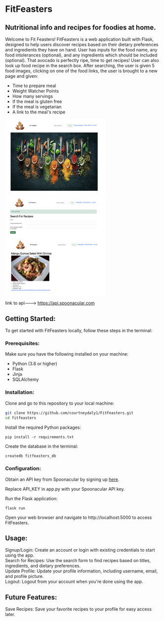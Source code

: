 # FitFeasters
## Nutritional info and recipes for foodies at home.

Welcome to Fit Feasters! FitFeasters is a web application built with Flask, designed to help users discover recipes based on their dietary preferences and ingredients they have on hand. User has inputs for the food name, any food intolerances (optional), and any ingredients which should be included (optional). That avocado is perfectly ripe, time to get recipes! User can also look up food recipe in the search box. After searching, the user is given 5 food images, clicking on one of the food links, the user is brought to a new page and given:
- Time to prepare meal
- Weight Watcher Points
- How many servings
- If the meal is gluten free
- If the meal is vegetarian
- A link to the meal's recipe 



<img src="screenshots/1.png" width="324"> <br>
<img src="screenshots/2.png" width="324"> <br> 
<img src="screenshots/3.png" width="324"> 




link to api---> https://api.spoonacular.com

## Getting Started: <br>
To get started with FitFeasters locally, follow these steps in the terminal:
 
### Prerequisites: <br>
Make sure you have the following installed on your machine:

- Python (3.6 or higher)
- Flask
- Jinja
- SQLAlchemy

### Installation: <br>

Clone and go to this repository to your local machine:
```bash
git clone https://github.com/courtneydaly1/FitFeasters.git 
cd fitfeasters
```
Install the required Python packages:
    
    pip install -r requirements.txt

Create the database in the terminal:
    
    createdb fitfeasters_db

### Configuration:
Obtain an API key from Spoonacular by signing up [here](https://spoonacular.com/food-api/pricing).

Replace API_KEY in app.py with your Spoonacular API key.


Run the Flask application:

    flask run 

Open your web browser and navigate to http://localhost:5000 to access FitFeasters.

## Usage:

Signup/Login: Create an account or login with existing credentials to start using the app.<br>
Search for Recipes: Use the search form to find recipes based on titles, ingredients, and dietary preferences.<br>
Update Profile: Update your profile information, including username, email, and profile picture.<br>
Logout: Logout from your account when you're done using the app.<br>

## Future Features:

Save Recipes: Save your favorite recipes to your profile for easy access later.

